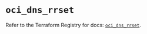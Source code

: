 # `oci_dns_rrset`

Refer to the Terraform Registry for docs: [`oci_dns_rrset`](https://registry.terraform.io/providers/oracle/oci/6.18.0/docs/resources/dns_rrset).
